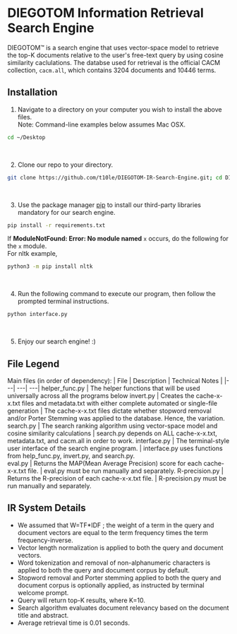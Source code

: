 # DIEGOTOM Information Retrieval Search Engine
DIEGOTOM™ is a search engine that uses vector-space model to retrieve the top-K documents relative to the user's free-text query by using cosine similarity caclulations. The databse used for retrieval is the official CACM collection, `cacm.all`, which contains 3204 documents and 10446 terms.

## Installation
1. Navigate to a directory on your computer you wish to install the above files.
<br>Note: Command-line examples below assumes Mac OSX.
```bash
cd ~/Desktop
```
<br>

2. Clone our repo to your directory.
```bash
git clone https://github.com/t10le/DIEGOTOM-IR-Search-Engine.git; cd DIEGOTOM-IR-Search-Engine
```
<br>

3. Use the package manager [pip](https://pip.pypa.io/en/stable/) to install our third-party libraries mandatory for our search engine.
```bash
pip install -r requirements.txt
```
If <strong>ModuleNotFound: Error: No module named</strong> `x` occurs, do the following for the `x` module. 
<br>For nltk example,
```bash
python3 -m pip install nltk
```
<br>

4. Run the following command to execute our program, then follow the prompted terminal instructions.
```bash
python interface.py
```
<br>

5. Enjoy our search engine! :)


## File Legend
Main files (in order of dependency):
| File | Description | Technical Notes |
|---| ---| ---|
helper_func.py  | The helper functions that will be used universally across all the programs below 
invert.py       | Creates the cache-x-x.txt files and metadata.txt with either complete automated or single-file generation | The cache-x-x.txt files dictate whether stopword removal and/or Porter Stemming was applied to the database. Hence, the variation.
search.py       | The search ranking algorithm using vector-space model and cosine similarity calculations | search.py depends on ALL cache-x-x.txt, metadata.txt, and cacm.all in order to work.
interface.py    | The terminal-style user interface of the search engine program. | interface.py uses functions from help_func.py, invert.py, and search.py.  
eval.py         | Returns the MAP(Mean Average Precision) score for each cache-x-x.txt file.    | eval.py must be run manually and separately.
R-precision.py  | Returns the R-precision of each cache-x-x.txt file.                           | R-precision.py must be run manually and separately.

## IR System Details
- We assumed that W=TF*IDF ; the weight of a term in the query and document vectors are equal to the term frequency times the term frequency-inverse.
- Vector length normalization is applied to both the query and document vectors.
- Word tokenization and removal of non-alphanumeric characters is applied to both the query and document corpus by default.
- Stopword removal and Porter stemming applied to both the query and document corpus is optionally applied, as instructed by terminal welcome prompt.
- Query will return top-K results, where K=10.
- Search algorithm evaluates document relevancy based on the document title and abstract.
- Average retrieval time is 0.01 seconds.
